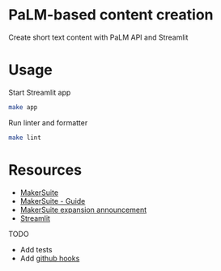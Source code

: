 # PaLM-based content creation
Create short text content with PaLM API and Streamlit

# Usage

Start Streamlit app
```bash
make app
``````

Run linter and formatter
```bash
make lint
```

# Resources
- [MakerSuite](https://makersuite.google.com/app/home)
- [MakerSuite - Guide](https://developers.generativeai.google/guide)
- [MakerSuite expansion announcement](https://developers.googleblog.com/2023/08/makersuite-expands-adds-new-features-for-ai-makers.html)
- [Streamlit](https://streamlit.io/)


TODO
- Add tests
- Add [github hooks](https://github.com/dimitreOliveira/stable-diffusion-textual-inversion-app/tree/main/.github/workflows)